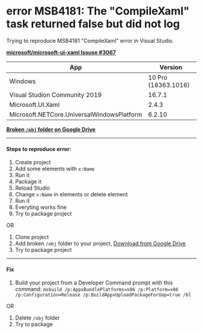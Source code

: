 # error MSB4181: The "CompileXaml" task returned false but did not log
Trying to reproduce MSB4181 "CompileXaml" error in Visual Studio.

**[microsoft/microsoft-ui-xaml Issuse #3067](https://github.com/microsoft/microsoft-ui-xaml/issues/3067)**

 App                                       | Version
-------------------------------------------|---------------------
Windows                                    | 10 Pro (18363.1016) 
Visual Studion Community 2019              | 16.7.1
Microsoft.UI.Xaml                          | 2.4.3
Microsoft.NETCore.UniversalWindowsPlatform | 6.2.10

**[Broken `/obj` folder on Google Drive](https://drive.google.com/file/d/1jFlb95YUqrqg97Fg65MIhsDqzUO-6n3m/view?usp=sharing)**

---

#### Steps to reproduce error:
1. Create project
1. Add some elements with `x:Name`
1. Run it
1. Package it
1. Reload Studio
1. Change `x:Name` in elements or delete element
1. Run it
1. Everyting works  fine
1. Try to package project

OR

1. Clone project
1. Add broken `/obj` folder to your project, [Download from Google Drive](https://drive.google.com/file/d/1jFlb95YUqrqg97Fg65MIhsDqzUO-6n3m/view?usp=sharing)
1. Try to package project

---

#### Fix
1. Build your project from a Developer Command prompt with this command: `msbuild /p:AppxBundlePlatforms=x86 /p:Platform=x86 /p:Configuration=Release /p:BuildAppxUploadPackageForUap=true /bl`

OR

1. Delete `/obj` folder
1. Try to package
